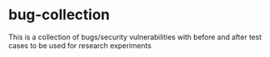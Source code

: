 # bug-collection
This is a collection of bugs/security vulnerabilities with before and after test cases to be used for research experiments
